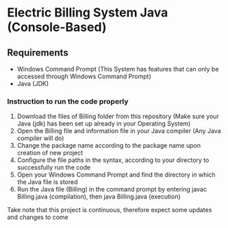 # Electric Billing System Java (Console-Based) 

## Requirements
* Windows Command Prompt (This System has features that can only be accessed through Windows Command Prompt) 
* Java (JDK)

### Instruction to run the code properly 
1. Download the files of Billing folder from this repository (Make sure your Java (jdk) has been set up already in your Operating System)
2. Open the Billing file and information file in your Java compiler (Any Java compiler will do)
3. Change the package name according to the package name upon creation of new project
4. Configure the file paths in the syntax, according to your directory to successfully run the code
5. Open your Windows Command Prompt and find the directory in which the Java file is stored
6. Run the Java file (Billing) in the command prompt by entering javac Billing.java (compilation), then java Billing.java (execution)

Take note that this project is continuous, therefore expect some updates and changes to come
